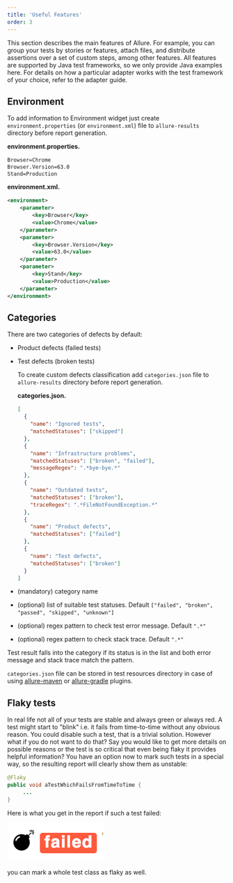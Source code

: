 ```yaml
---
title: 'Useful Features'
order: 3
---
```


This section describes the main features of Allure. For example, you can
group your tests by stories or features, attach files, and distribute
assertions over a set of custom steps, among other features. All
features are supported by Java test frameworks, so we only provide Java
examples here. For details on how a particular adapter works with the
test framework of your choice, refer to the adapter guide.

## Environment

To add information to Environment widget just create
`environment.properties` (or `environment.xml`) file to `allure-results`
directory before report generation.

**environment.properties.**

    Browser=Chrome
    Browser.Version=63.0
    Stand=Production

**environment.xml.**

```xml
<environment>
    <parameter>
        <key>Browser</key>
        <value>Chrome</value>
    </parameter>
    <parameter>
        <key>Browser.Version</key>
        <value>63.0</value>
    </parameter>
    <parameter>
        <key>Stand</key>
        <value>Production</value>
    </parameter>
</environment>
```

## Categories

There are two categories of defects by default:

-   Product defects (failed tests)

-   Test defects (broken tests)

    To create custom defects classification add `categories.json` file to
    `allure-results` directory before report generation.

    **categories.json.**
    ```json
    [
      {
        "name": "Ignored tests", 
        "matchedStatuses": ["skipped"] 
      },
      {
        "name": "Infrastructure problems",
        "matchedStatuses": ["broken", "failed"],
        "messageRegex": ".*bye-bye.*" 
      },
      {
        "name": "Outdated tests",
        "matchedStatuses": ["broken"],
        "traceRegex": ".*FileNotFoundException.*" 
      },
      {
        "name": "Product defects",
        "matchedStatuses": ["failed"]
      },
      {
        "name": "Test defects",
        "matchedStatuses": ["broken"]
      }
    ]
    ```
    
-   (mandatory) category name

-   (optional) list of suitable test statuses. Default
    `["failed", "broken", "passed", "skipped", "unknown"]`

-   (optional) regex pattern to check test error message. Default `".*"`

-   (optional) regex pattern to check stack trace. Default `".*"`

Test result falls into the category if its status is in the list and
both error message and stack trace match the pattern.

`categories.json` file can be stored in test resources directory in case
of using [allure-maven](/allure/reporting/maven) or [allure-gradle](/allure/reporting/gradle)
plugins.


## Flaky tests

In real life not all of your tests are stable and always green or always
red. A test might start to "blink" i.e. it fails from time-to-time
without any obvious reason. You could disable such a test, that is a
trivial solution. However what if you do not want to do that? Say you
would like to get more details on possible reasons or the test is so
critical that even being flaky it provides helpful information? You have
an option now to mark such tests in a special way, so the resulting
report will clearly show them as unstable:

```java
@Flaky
public void aTestWhichFailsFromTimeToTime {
     ...
}
```

Here is what you get in the report if such a test failed:

![A failed test marked as flaky](../images/flaky_failed.png)

you can mark a whole test class as flaky as well.
